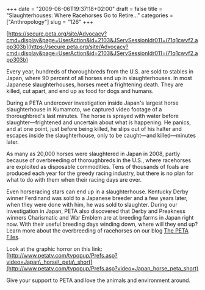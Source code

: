 +++
date = "2009-06-06T19:37:18+02:00"
draft = false
title = "Slaughterhouses: Where Racehorses Go to Retire..."
categories = ["Anthropology"]
slug = "126"
+++

[https://secure.peta.org/site/Advocacy?cmd=display&page=UserAction&id=2103&JServSessionIdr011=i71q1cwvf2.app303b](https://secure.peta.org/site/Advocacy?cmd=display&page=UserAction&id=2103&JServSessionIdr011=i71q1cwvf2.app303b)

Every year, hundreds of thoroughbreds from the U.S. are sold to stables in Japan, where 90 percent of all horses end up in slaughterhouses. In most Japanese slaughterhouses, horses meet a frightening death. They are killed, cut apart, and end up as food for dogs and humans.

During a PETA undercover investigation inside Japan's largest horse slaughterhouse in Kumamoto, we captured video footage of a thoroughbred's last minutes. The horse is sprayed with water before slaughter—frightened and uncertain about what is happening. He panics, and at one point, just before being killed, he slips out of his halter and escapes inside the slaughterhouse, only to be caught—and killed—minutes later.

As many as 20,000 horses were slaughtered in Japan in 2008, partly because of overbreeding of thoroughbreds in the U.S., where racehorses are exploited as disposable commodities. Tens of thousands of foals are produced each year for the greedy racing industry, but there is no plan for what to do with them when their racing days are over.

Even horseracing stars can end up in a slaughterhouse. Kentucky Derby winner Ferdinand was sold to a Japanese breeder and a few years later, when they were done with him, he was sold to slaughter. During our investigation in Japan, PETA also discovered that Derby and Preakness winners Charismatic and War Emblem are at breeding farms in Japan right now. With their useful breeding days winding down, where will they end up? Learn more about the overbreeding of racehorses on our blog [The PETA Files](http://blog.peta.org/archives/2009/06/petas_race_to_h.php).

Look at the graphic horror on this link: [http://www.petatv.com/tvpopup/Prefs.asp?video=Japan\_horse\_peta\_short](http://www.petatv.com/tvpopup/Prefs.asp?video=Japan_horse_peta_short)

Give your support to PETA and love the animals and environment around.
